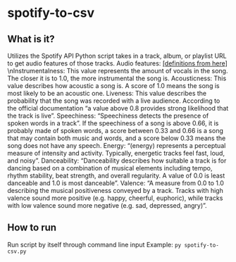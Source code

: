 # spotify-to-csv
## What is it?
Utilizes the Spotify API
Python script takes in a track, album, or playlist URL to get audio features of those tracks. 
Audio features: [[definitions from here]](https://towardsdatascience.com/is-my-spotify-music-boring-an-analysis-involving-music-data-and-machine-learning-47550ae931de)
\nInstrumentalness: This value represents the amount of vocals in the song. The closer it is to 1.0, the more instrumental the song is.
Acousticness: This value describes how acoustic a song is. A score of 1.0 means the song is most likely to be an acoustic one.
Liveness: This value describes the probability that the song was recorded with a live audience. According to the official documentation “a value above 0.8 provides strong likelihood that the track is live”.
Speechiness: “Speechiness detects the presence of spoken words in a track”. If the speechiness of a song is above 0.66, it is probably made of spoken words, a score between 0.33 and 0.66 is a song that may contain both music and words, and a score below 0.33 means the song does not have any speech.
Energy: “(energy) represents a perceptual measure of intensity and activity. Typically, energetic tracks feel fast, loud, and noisy”.
Danceability: “Danceability describes how suitable a track is for dancing based on a combination of musical elements including tempo, rhythm stability, beat strength, and overall regularity. A value of 0.0 is least danceable and 1.0 is most danceable”.
Valence: “A measure from 0.0 to 1.0 describing the musical positiveness conveyed by a track. Tracks with high valence sound more positive (e.g. happy, cheerful, euphoric), while tracks with low valence sound more negative (e.g. sad, depressed, angry)”.
## How to run
Run script by itself through command line input 
Example: `py spotify-to-csv.py`
